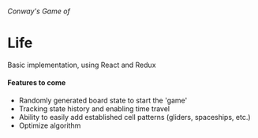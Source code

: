###### Conway's Game of
# Life

Basic implementation, using React and Redux

#### Features to come
- Randomly generated board state to start the 'game'
- Tracking state history and enabling time travel
- Ability to easily add established cell patterns (gliders, spaceships, etc.)
- Optimize algorithm